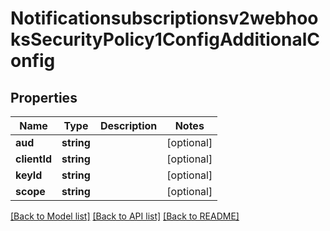 # Notificationsubscriptionsv2webhooksSecurityPolicy1ConfigAdditionalConfig

## Properties
Name | Type | Description | Notes
------------ | ------------- | ------------- | -------------
**aud** | **string** |  | [optional] 
**clientId** | **string** |  | [optional] 
**keyId** | **string** |  | [optional] 
**scope** | **string** |  | [optional] 

[[Back to Model list]](../README.md#documentation-for-models) [[Back to API list]](../README.md#documentation-for-api-endpoints) [[Back to README]](../README.md)


